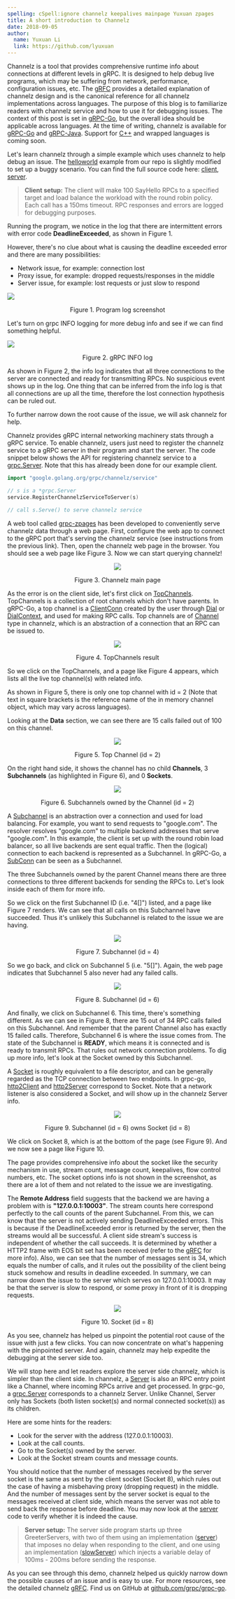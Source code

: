 ```yaml
---
spelling: cSpell:ignore channelz keepalives mainpage Yuxuan zpages
title: A short introduction to Channelz
date: 2018-09-05
author:
  name: Yuxuan Li
  link: https://github.com/lyuxuan
---
```


Channelz is a tool that provides comprehensive runtime info about connections at
different levels in gRPC. It is designed to help debug live programs, which may
be suffering from network, performance, configuration issues, etc. The
[gRFC](https://github.com/grpc/proposal/blob/master/A14-channelz.md) provides a
detailed explanation of channelz design and is the canonical reference for all
channelz implementations across languages. The purpose of this blog is to
familiarize readers with channelz service and how to use it for debugging
issues. The context of this post is set in
[gRPC-Go](https://github.com/grpc/grpc-go), but the overall idea should be
applicable across languages. At the time of writing, channelz is available for
[gRPC-Go](https://github.com/grpc/grpc-go) and
[gRPC-Java](https://github.com/grpc/grpc-java). Support for
[C++](https://github.com/grpc/grpc) and wrapped languages is coming soon.

<!--more-->

Let's learn channelz through a simple example which uses channelz to help debug
an issue. The
[helloworld](https://github.com/grpc/grpc-go/tree/master/examples/helloworld)
example from our repo is slightly modified to set up a buggy scenario. You can
find the full source code here:
[client](https://gist.github.com/lyuxuan/515fa6da7e0924b030e29b8be56fd90a),
[server](https://gist.github.com/lyuxuan/81dd08ca649a6c78a61acc7ab05e0fef).

> **Client setup:**
> The client will make 100 SayHello RPCs to a specified target and load balance
> the workload with the round robin policy. Each call has a 150ms timeout. RPC
> responses and errors are logged for debugging purposes.

Running the program, we notice in the log that there are intermittent errors
with error code **DeadlineExceeded**, as shown in Figure 1.

However, there's no clue about what is causing the deadline exceeded error and
there are many possibilities:

* Network issue, for example: connection lost
* Proxy issue, for example: dropped requests/responses in the middle
* Server issue, for example: lost requests or just slow to respond

<img src="/img/log.png" style="max-width: 947px">
<p style="text-align: center"> Figure 1. Program log screenshot</p>

Let's turn on grpc INFO logging for more debug info and see if we can find
something helpful.

<img src="/img/logWithInfo.png" style="max-width: 997px">
<p style="text-align: center"> Figure 2. gRPC INFO log</p>

As shown in Figure 2, the info log indicates that all three connections to the
server are connected and ready for transmitting RPCs. No suspicious event shows
up in the log. One thing that can be inferred from the info log is that all
connections are up all the time, therefore the lost connection hypothesis can be
ruled out.

To further narrow down the root cause of the issue, we will ask channelz for
help.

Channelz provides gRPC internal networking machinery stats through a gRPC
service. To enable channelz, users just need to register the channelz service to
a gRPC server in their program and start the server. The code snippet below
shows the API for registering channelz service to a
[grpc.Server](https://godoc.org/google.golang.org/grpc#Server). Note that this
has already been done for our example client.

```go
import "google.golang.org/grpc/channelz/service"

// s is a *grpc.Server
service.RegisterChannelzServiceToServer(s)

// call s.Serve() to serve channelz service
```

A web tool called
[grpc-zpages](https://github.com/grpc/grpc-experiments/tree/master/gdebug)
has been developed to conveniently serve channelz data through a web page.
First, configure the web app to connect to the gRPC port that's serving the
channelz service (see instructions from the previous link). Then, open the
channelz web page in the browser. You should see a web page like Figure 3. Now
we can start querying channelz!

<div align="center">
  <img src="/img/mainpage.png" style="max-width: 935px">
</div>
<p style="text-align: center"> Figure 3. Channelz main page</p>

As the error is on the client side, let's first click on
[TopChannels](https://github.com/grpc/proposal/blob/master/A14-channelz.md#gettopchannels).
TopChannels is a collection of root channels which don't have parents. In
gRPC-Go, a top channel is a
[ClientConn](https://godoc.org/google.golang.org/grpc#ClientConn) created by the
user through [Dial](https://godoc.org/google.golang.org/grpc#Dial) or
[DialContext](https://godoc.org/google.golang.org/grpc#DialContext), and used
for making RPC calls. Top channels are of
[Channel](https://github.com/grpc/grpc-proto/blob/9b13d199cc0d4703c7ea26c9c330ba695866eb23/grpc/channelz/v1/channelz.proto#L37)
type in channelz, which is an abstraction of a connection that an RPC can be
issued to.

<div align="center">
  <img src="/img/topChan1.png" style="max-width: 815px">
</div>
<p style="text-align: center"> Figure 4. TopChannels result</p>

So we click on the TopChannels, and a page like Figure 4 appears, which lists
all the live top channel(s) with related info.

As shown in Figure 5, there is only one top channel with id = 2 (Note that text
in square brackets is the reference name of the in memory channel object, which
may vary across languages).

Looking at the **Data** section, we can see there are 15 calls failed out of 100
on this channel.

<div align="center">
  <img src="/img/topChan2.png" style="max-width: 815px">
</div>
<p style="text-align: center"> Figure 5. Top Channel (id = 2)</p>

On the right hand side, it shows the channel has no child **Channels**, 3
**Subchannels** (as highlighted in Figure 6), and 0 **Sockets**.

<div align="center">
  <img src="/img/topChan3.png" style="max-width: 815px">
</div>
<p style="text-align: center"> Figure 6. Subchannels owned by the Channel (id = 2)</p>

A
[Subchannel](https://github.com/grpc/grpc-proto/blob/9b13d199cc0d4703c7ea26c9c330ba695866eb23/grpc/channelz/v1/channelz.proto#L61)
is an abstraction over a connection and used for load balancing. For example,
you want to send requests to "google.com". The resolver resolves "google.com" to
multiple backend addresses that serve "google.com". In this example, the client
is set up with the round robin load balancer, so all live backends are sent
equal traffic. Then the (logical) connection to each backend is represented as a
Subchannel. In gRPC-Go, a
[SubConn](https://godoc.org/google.golang.org/grpc/balancer#SubConn) can be seen
as a Subchannel.

The three Subchannels owned by the parent Channel means there are three
connections to three different backends for sending the RPCs to. Let's look
inside each of them for more info.

So we click on the first Subchannel ID (i.e. "4\[\]") listed, and a page like
Figure 7 renders. We can see that all calls on this Subchannel have succeeded.
Thus it's unlikely this Subchannel is related to the issue we are having.

<div align="center">
  <img src="/img/subChan4.png" style="max-width: 815px">
</div>
<p style="text-align: center"> Figure 7. Subchannel (id = 4)</p>

So we go back, and click on Subchannel 5 (i.e. "5\[\]"). Again, the web page
indicates that Subchannel 5 also never had any failed calls.

<div align="center">
  <img src="/img/subChan6_1.png" style="max-width: 815px">
</div>
<p style="text-align: center"> Figure 8. Subchannel (id = 6)</p>

And finally, we click on Subchannel 6. This time, there's something different.
As we can see in Figure 8, there are 15 out of 34 RPC calls failed on this
Subchannel. And remember that the parent Channel also has exactly 15 failed
calls. Therefore, Subchannel 6 is where the issue comes from. The state of the
Subchannel is **READY**, which means it is connected and is ready to transmit
RPCs. That rules out network connection problems. To dig up more info, let's
look at the Socket owned by this Subchannel.

A
[Socket](https://github.com/grpc/grpc-proto/blob/9b13d199cc0d4703c7ea26c9c330ba695866eb23/grpc/channelz/v1/channelz.proto#L227)
is roughly equivalent to a file descriptor, and can be generally regarded as the
TCP connection between two endpoints. In grpc-go,
[http2Client](https://github.com/grpc/grpc-go/blob/ce4f3c8a89229d9db3e0c30d28a9f905435ad365/internal/transport/http2_client.go#L46)
and
[http2Server](https://github.com/grpc/grpc-go/blob/ce4f3c8a89229d9db3e0c30d28a9f905435ad365/internal/transport/http2_server.go#L61)
correspond to Socket. Note that a network listener is also considered a Socket,
and will show up in the channelz Server info.

<div align="center">
  <img src="/img/subChan6_2.png" style="max-width: 815px">
</div>
<p style="text-align: center"> Figure 9. Subchannel (id = 6) owns Socket (id = 8)</p>

We click on Socket 8, which is at the bottom of the page (see Figure 9). And we
now see a page like Figure 10.

The page provides comprehensive info about the socket like the security
mechanism in use, stream count, message count, keepalives, flow control numbers,
etc. The socket options info is not shown in the screenshot, as there are a lot
of them and not related to the issue we are investigating.

The **Remote Address** field suggests that the backend we are having a problem
with is **"127.0.0.1:10003"**. The stream counts here correspond perfectly to
the call counts of the parent Subchannel. From this, we can know that the server
is not actively sending DeadlineExceeded errors. This is because if the
DeadlineExceeded error is returned by the server, then the streams would all be
successful. A client side stream's success is independent of whether the call
succeeds. It is determined by whether a HTTP2 frame with EOS bit set has been
received (refer to the
[gRFC](https://github.com/grpc/proposal/blob/master/A14-channelz.md#socket-data)
for more info). Also, we can see that the number of messages sent is 34, which
equals the number of calls, and it rules out the possibility of the client being
stuck somehow and results in deadline exceeded. In summary, we can narrow down
the issue to the server which serves on 127.0.0.1:10003. It may be that the
server is slow to respond, or some proxy in front of it is dropping requests.

<div align="center">
  <img src="/img/socket8.png" style="max-width: 815px">
</div>
<p style="text-align: center"> Figure 10. Socket (id = 8)</p>

As you see, channelz has helped us pinpoint the potential root cause of the
issue with just a few clicks. You can now concentrate on what's happening with
the pinpointed server. And again, channelz may help expedite the debugging at
the server side too.

We will stop here and let readers explore the server side channelz, which is
simpler than the client side. In channelz, a
[Server](https://github.com/grpc/grpc-proto/blob/9b13d199cc0d4703c7ea26c9c330ba695866eb23/grpc/channelz/v1/channelz.proto#L199)
is also an RPC entry point like a Channel, where incoming RPCs arrive and get
processed. In grpc-go, a
[grpc.Server](https://godoc.org/google.golang.org/grpc#Server) corresponds to a
channelz Server. Unlike Channel, Server only has Sockets (both listen socket(s)
and normal connected socket(s)) as its children.

Here are some hints for the readers:

* Look for the server with the address (127.0.0.1:10003).
* Look at the call counts.
* Go to the Socket(s) owned by the server.
* Look at the Socket stream counts and message counts.

You should notice that the number of messages received by the server socket is
the same as sent by the client socket (Socket 8), which rules out the case of
having a misbehaving proxy (dropping request) in the middle. And the number of
messages sent by the server socket is equal to the messages received at client
side, which means the server was not able to send back the response before
deadline. You may now look at the
[server](https://gist.github.com/lyuxuan/81dd08ca649a6c78a61acc7ab05e0fef) code
to verify whether it is indeed the cause.

> **Server setup:**
> The server side program starts up three GreeterServers, with two of them using
> an implementation
> ([server](https://gist.github.com/lyuxuan/81dd08ca649a6c78a61acc7ab05e0fef#file-main-go-L42))
> that imposes no delay when responding to the client, and one using an
> implementation
> ([slowServer](https://gist.github.com/lyuxuan/81dd08ca649a6c78a61acc7ab05e0fef#file-main-go-L50))
> which injects a variable delay of 100ms - 200ms before sending the response.

As you can see through this demo, channelz helped us quickly narrow down the
possible causes of an issue and is easy to use. For more resources, see the
detailed channelz
[gRFC](https://github.com/grpc/proposal/blob/master/A14-channelz.md). Find us on
GitHub at [github.com/grpc/grpc-go](https://github.com/grpc/grpc-go).
